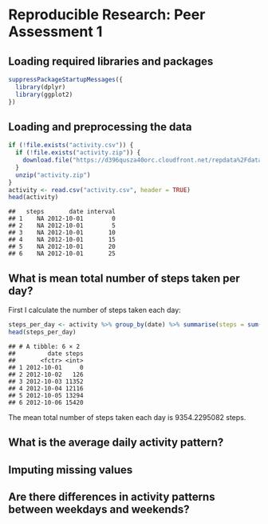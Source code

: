 # Reproducible Research: Peer Assessment 1

## Loading required libraries and packages

```r
suppressPackageStartupMessages({
  library(dplyr)
  library(ggplot2)
})
```


## Loading and preprocessing the data

```r
if (!file.exists("activity.csv")) {
  if (!file.exists("activity.zip")) {
    download.file("https://d396qusza40orc.cloudfront.net/repdata%2Fdata%2Factivity.zip", "activity.zip", method = "libcurl")
  }
  unzip("activity.zip")
}
activity <- read.csv("activity.csv", header = TRUE)
head(activity)
```

```
##   steps       date interval
## 1    NA 2012-10-01        0
## 2    NA 2012-10-01        5
## 3    NA 2012-10-01       10
## 4    NA 2012-10-01       15
## 5    NA 2012-10-01       20
## 6    NA 2012-10-01       25
```


## What is mean total number of steps taken per day?

First I calculate the number of steps taken each day:


```r
steps_per_day <- activity %>% group_by(date) %>% summarise(steps = sum(steps, na.rm = TRUE))
head(steps_per_day)
```

```
## # A tibble: 6 × 2
##         date steps
##       <fctr> <int>
## 1 2012-10-01     0
## 2 2012-10-02   126
## 3 2012-10-03 11352
## 4 2012-10-04 12116
## 5 2012-10-05 13294
## 6 2012-10-06 15420
```

The mean total number of steps taken each day is 9354.2295082 steps.

## What is the average daily activity pattern?



## Imputing missing values



## Are there differences in activity patterns between weekdays and weekends?
